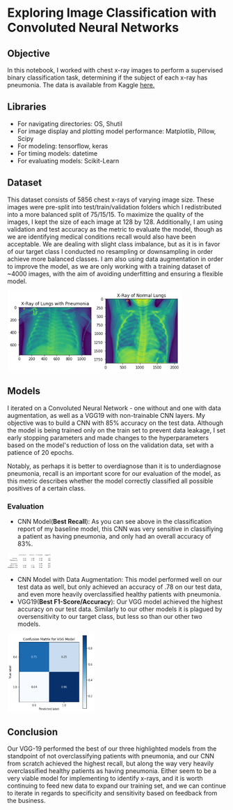 # Exploring Image Classification with Convoluted Neural Networks


## Objective

In this notebook, I worked with chest x-ray images to perform a supervised binary classification task, determining if the subject of each x-ray has pneumonia. The data is available from Kaggle [here.](https://www.kaggle.com/paultimothymooney/chest-xray-pneumonia)

## Libraries

* For navigating directories: OS, Shutil
* For image display and plotting model performance: Matplotlib, Pillow, Scipy
* For modeling: tensorflow, keras
* For timing models: datetime
* For evaluating models: Scikit-Learn

## Dataset

This dataset consists of 5856 chest x-rays of varying image size. These images were pre-split into test/train/validation folders which I redistributed into a more balanced split of 75/15/15. To maximize the quality of the images, I kept the size of each image at 128 by 128. Additionally, I am using validation and test accuracy as the metric to evaluate the model, though as we are identifying medical conditions recall would also have been acceptable. We are dealing with slight class imbalance, but as it is in favor of our target class I conducted no resampling or downsampling in order achieve more balanced classes. I am also using data augmentation in order to improve the model, as we are only working with a training dataset of ~4000 images, with the aim of avoiding underfitting and ensuring a flexible model.

<img src="images/Sample_XRays.png" alt="Sample X-Rays" style="width: 400px;"/>


## Models

I iterated on a Convoluted Neural Network - one without and one with data augmentation, as well as a VGG19 with non-trainable CNN layers. My objective was to build a CNN with 85% accuracy on the test data. Although the model is being trained only on the train set to prevent data leakage, I set early stopping parameters and made changes to the hyperparameters based on the model's reduction of loss on the validation data, set with a patience of 20 epochs. 

Notably, as perhaps it is better to overdiagnose than it is to underdiagnose pneumonia, recall is an important score for our evaluation of the model, as this metric describes whether the model correctly classified all possible positives of a certain class.


### Evaluation


* CNN Model(**Best Recall**): As you can see above in the classification report of my baseline model, this CNN was very sensitive in classifiying a patient as having pneumonia, and only had an overall accuracy of 83%.

<img src="images/Classification_Report.PNG" alt="Classification Report for Baseline Model" style="width: 100px;"/>

* CNN Model with Data Augmentation: This model performed well on our test data as well, but only achieved an accuracy of .78 on our test data, and even more heavily overclassified healthy patients with pneumonia.
* VGG19(**Best F1-Score/Accuracy**): Our VGG model achieved the highest accuracy on our test data. Similarly to our other models it is plagued by oversensitivity to our target class, but less so than our other two models.

<img src="images/Confusion_Matrix_VGG.png" alt="Confusion Matrix for VGG-19" style="width: 200px;"/>


## Conclusion
Our VGG-19 performed the best of our three highlighted models from the standpoint of not overclassifying patients with pneumonia, and our CNN from scratch achieved the highest recall, but along the way very heavily overclassified healthy patients as having pneumonia. Either seem to be a very viable model for implementing to identify x-rays, and it is worth continuing to feed new data to expand our training set, and we can continue to iterate in regards to specificity and sensitivity based on feedback from the business. 